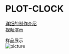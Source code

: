 # PLOT-CLOCK                  
[详细的制作介绍](https://blog.csdn.net/qq_39020934/article/details/83104364)                    
[视频演示](https://www.bilibili.com/video/av34012767/)                   
                                                  
                                        
样品展示                      
![picture](https://github.com/Lighter-z/PLOT-CLOCK/blob/master/Picture/%E6%95%B4%E4%BD%932.jpg)
